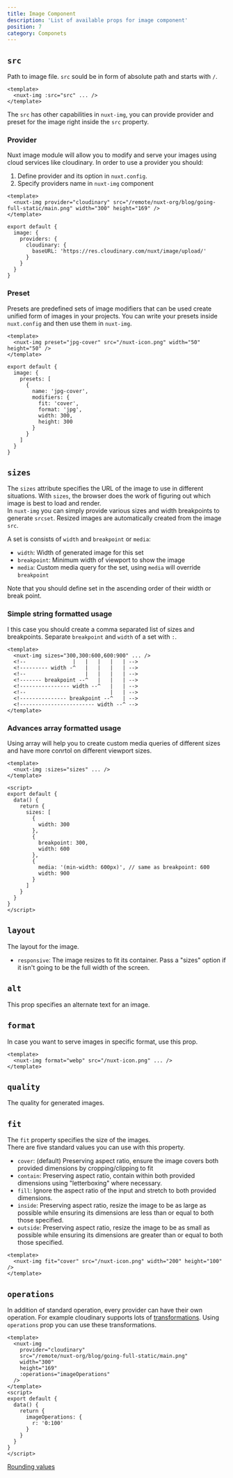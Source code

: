 ```yaml
---
title: Image Component
description: 'List of available props for image component'
position: 7
category: Componets
---
```


## `src`

Path to image file. `src` sould be in form of absolute path and starts with `/`.

```vue
<template>
  <nuxt-img :src="src" ... />
</template>
```

The `src` has other capabilities in `nuxt-img`, you can provide provider and preset for the image right inside the `src` property.

### Provider

Nuxt image module will allow you to modify and serve your images using cloud services like cloudinary. In order to use a provider you should:
1. Define provider and its option in `nuxt.config`.
2. Specify providers name in `nuxt-img` component

<code-group>
  <code-block label="index.vue" active>

  ```vue{}[index.vue]
  <template>
    <nuxt-img provider="cloudinary" src="/remote/nuxt-org/blog/going-full-static/main.png" width="300" height="169" />
  </template>
  ```

  </code-block>
  <code-block label="nuxt.config.js">

  ```js{}[nuxt.config.js]
  export default {
    image: {
      providers: {
        cloudinary: {
          baseURL: 'https://res.cloudinary.com/nuxt/image/upload/'
        }
      }
    }
  }
  ```
  </code-block>
  <code-block label="Preview">

  <div class="text-center p-4 bg-gray-800 rounded-b-md">
    <nuxt-img provider="cloudinary" src="/remote/nuxt-org/blog/going-full-static/main.png" width="300" height="169"></nuxt-img>
  </div>

  </code-block>
</code-group>

<!-- TODO: multiple providers -->
<!-- TODO: default provider -->


### Preset

Presets are predefined sets of image modifiers that can be used create unified form of images in your projects. You can write your presets inside `nuxt.config` and then use them in `nuxt-img`.

<code-group>
  <code-block label="index.vue" active>

  ```vue{}[index.vue]
  <template>
    <nuxt-img preset="jpg-cover" src="/nuxt-icon.png" width="50" height="50" />
  </template>
  ```

  </code-block>
  <code-block label="nuxt.config.js">

  ```js{}[nuxt.config.js]
  export default {
    image: {
      presets: [
        {
          name: 'jpg-cover',
          modifiers: {
            fit: 'cover',
            format: 'jpg',
            width: 300,
            height: 300
          }
        }
      ]
    }
  }
  ```
  </code-block>
  <code-block label="Preview">

  <div class="text-center p-4 bg-gray-800 rounded-b-md">
    <nuxt-img preset="jpg-cover" src="/nuxt-icon.png" width="150" height="150"></nuxt-img>
  </div>

  </code-block>
</code-group>


## `sizes`

The `sizes` attribute specifies the URL of the image to use in different situations. With `sizes`, the browser does the work of figuring out which image is best to load and render.  
In `nuxt-img` you can simply provide various sizes and width breakpoints to generate `srcset`. Resized images are automatically created from the image `src`.

A set is consists of `width` and `breakpoint` or `media`: 
- `width`: Width of generated image for this set
- `breakpoint`: Minimum width of viewport to show the image
- `media`: Custom media query for the set, using `media` will override `breakpoint`

Note that you should define set in the ascending order of their width or break point.

### Simple string formatted usage
I this case you should create a comma separated list of sizes and breakpoints. Separate `breakpoint` and `width` of a set with `:`.

```vue{}[index.vue]
<template>
  <nuxt-img sizes="300,300:600,600:900" ... />
  <!--               |   |   |   |   | -->
  <!--------- width -^   |   |   |   | -->
  <!--                   |   |   |   | -->
  <!------- breakpoint --^   |   |   | -->
  <!---------------- width --^   |   | -->
  <!--                           |   | -->
  <!--------------- breakpoint --^   | -->
  <!------------------------ width --^ -->
</template>
```

### Advances array formatted usage
Using array will help you to create custom media queries of different sizes and have more conrtol on different viewport sizes.

```vue{}[index.vue]
<template>
  <nuxt-img :sizes="sizes" ... />
</template>

<script>
export default {
  data() {
    return {
      sizes: [
        {
          width: 300
        },
        {
          breakpoint: 300,
          width: 600
        },
        {
          media: '(min-width: 600px)', // same as breakpoint: 600
          width: 900
        }
      ]
    }
  }
}
</script>
```

## `layout`
The layout for the image. 

- `responsive`: The image resizes to fit its container. Pass a "sizes" option if it isn't going to be the full width of the screen.

## `alt`

This prop specifies an alternate text for an image.

## `format`

In case you want to serve images in specific format, use this prop.

```vue{}[index.vue]
<template>
  <nuxt-img format="webp" src="/nuxt-icon.png" ... />
</template>
```

## `quality`

The quality for generated images.

## `fit`

The `fit` property specifies the size of the images.  
There are five standard values you can use with this property.

- `cover`: (default) Preserving aspect ratio, ensure the image covers both provided dimensions by cropping/clipping to fit
- `contain`: Preserving aspect ratio, contain within both provided dimensions using "letterboxing" where necessary.
- `fill`: Ignore the aspect ratio of the input and stretch to both provided dimensions.
- `inside`: Preserving aspect ratio, resize the image to be as large as possible while ensuring its dimensions are less than or equal to both those specified.
- `outside`: Preserving aspect ratio, resize the image to be as small as possible while ensuring its dimensions are greater than or equal to both those specified.


<code-group>
  <code-block label="index.vue" active>

  ```vue{}[index.vue]
  <template>
    <nuxt-img fit="cover" src="/nuxt-icon.png" width="200" height="100" />
  </template>
  ```

  </code-block>
  <code-block label="Preview">

  <div class="text-center p-4 bg-gray-800 rounded-b-md">
  <nuxt-img fit="cover" src="/nuxt-icon.png" width="200" height="100" />
  </div>

  </code-block>
</code-group>

## `operations`

In addition of standard operation, every provider can have their own operation. For example cloudinary supports lots of [transformations](https://cloudinary.com/documentation/image_transformations). Using `operations` prop you can use these transformations.

<code-group>
  <code-block label="index.vue" active>

  ```vue{}[index.vue]
  <template>
    <nuxt-img
      provider="cloudinary"
      src="/remote/nuxt-org/blog/going-full-static/main.png"
      width="300" 
      height="169"
      :operations="imageOperations"
    />
  </template>
  <script>
  export default {
    data() {
      return {
        imageOperations: {
          r: '0:100'
        }
      }
    }
  }
  </script>
  ```

  </code-block>
  <code-block label="Preview">

  <div class="text-center p-4 bg-gray-800 rounded-b-md">
    <nuxt-img
      width="300" 
      height="169"
      provider="cloudinary"
      src="/remote/nuxt-org/blog/going-full-static/main.png" :operations="{r: '0:100'}"
    />
    <a href="https://cloudinary.com/documentation/image_transformations#rounding_corners_and_creating_circular_images">
      Rounding values
    </a>
  </div>

  </code-block>
</code-group>
